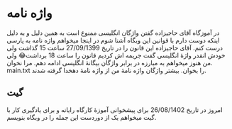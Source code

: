 # واژه نامه
در آموزگاه آقای حاجیزاده گفتن واژگان انگلیسی ممنوع است به همین دلیل و به دلیل اینکه دوست دارم با قوانین این وبگاه آشنا شوم در اینجا میخواهم واژه نامه به پارسی درست کنم.
آقای حاجیزاده این قانون را در تاریخ 27/09/1399 ساعت 15 گذاشت ولی خودش انقدر واژۀ انگلیسی گفت جریمه اش کردیم قانون را ساعت 18 برداشت😂
ولی من هنوز میخواهم به مبارزه در برابر واژگان بیگانۀ انگلیسی ادامه دهم.
مرا نخوان. main.txt را بخوان. بیشتر واژگان واژه نامۀ من از واژه نامۀ دهخدا گرفته شدند.

## گیت
امروز در تاریخ 26/08/1402 برای پیشخوانی آموزۀ کارگاه رایانه و برای یادگیری کار با گیت میخواهم یک از دوردست این جمله را در وبگاه بنویسم.